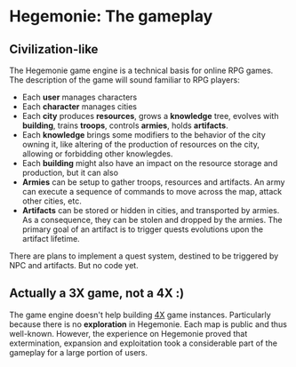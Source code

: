 # Hegemonie: The gameplay

## Civilization-like

The Hegemonie game engine is a technical basis for online RPG games. The
description of the game will sound familiar to RPG players:

* Each **user** manages characters
* Each **character** manages cities
* Each **city** produces **resources**, grows a **knowledge** tree, evolves
  with **building**, trains **troops**, controls **armies**, holds
  **artifacts**.
* Each **knowledge** brings some modifiers to the behavior of the city owning
  it, like altering of the production of resources on the city, allowing or
  forbidding other knowlegdes.
* Each **building** might also have an impact on the resource storage and
  production, but it can also
* **Armies** can be setup to gather troops, resources and artifacts. An army can
  execute a sequence of commands to move across the map, attack other cities,
  etc.
* **Artifacts** can be stored or hidden in cities, and transported by armies. As
  a consequence, they can be stolen and dropped by the armies. The primary goal
  of an artifact is to trigger quests evolutions upon the artifact lifetime.

There are plans to implement a quest system, destined to be triggered by NPC and
artifacts. But no code yet.

## Actually a 3X game, not a 4X :)

The game engine doesn't help building [4X](https://en.wikipedia.org/wiki/4X)
game instances. Particularly because there is no **exploration** in Hegemonie.
Each map is public and thus well-known. However, the experience on Hegemonie
proved that extermination, expansion and exploitation took a considerable part
of the gameplay for a large portion of users.
